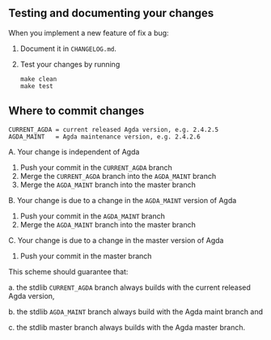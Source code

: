 Testing and documenting your changes
------------------------------------

When you implement a new feature of fix a bug:

1. Document it in `CHANGELOG.md`.

2. Test your changes by running

   ```
   make clean
   make test
   ```

Where to commit changes
-----------------------

    CURRENT_AGDA = current released Agda version, e.g. 2.4.2.5
    AGDA_MAINT   = Agda maintenance version, e.g. 2.4.2.6

A. Your change is independent of Agda

   1. Push your commit in the `CURRENT_AGDA` branch
   2. Merge the `CURRENT_AGDA` branch into the `AGDA_MAINT` branch
   3. Merge the `AGDA_MAINT` branch into the master branch

B. Your change is due to a change in the `AGDA_MAINT` version of Agda

   1. Push your commit in the `AGDA_MAINT` branch
   2. Merge the `AGDA_MAINT` branch into the master branch

C. Your change is due to a change in the master version of Agda

   1. Push your commit in the master branch

This scheme should guarantee that:

  a. the stdlib `CURRENT_AGDA` branch always builds with the current
     released Agda version,

  b. the stdlib `AGDA_MAINT` branch always build with the Agda maint
     branch and

  c. the stdlib master branch always builds with the Agda master
     branch.
